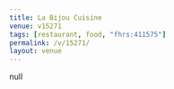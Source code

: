 ```yaml
---
title: La Bijou Cuisine
venue: v15271
tags: [restaurant, food, "fhrs:411575"]
permalink: /v/15271/
layout: venue
---
```

null